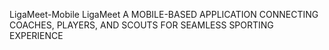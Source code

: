LigaMeet-Mobile
LigaMeet A MOBILE-BASED APPLICATION CONNECTING COACHES, PLAYERS, AND SCOUTS FOR SEAMLESS SPORTING EXPERIENCE
